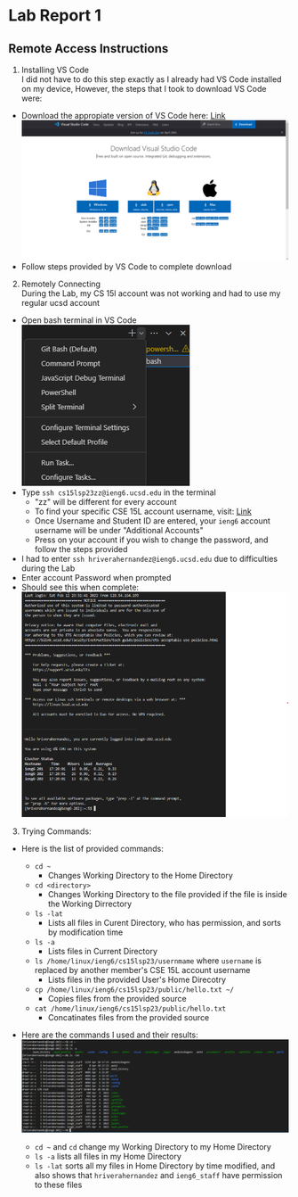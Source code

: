 # Lab Report 1
## Remote Access Instructions

1) Installing VS Code  
I did not have to do this step exactly as I already had VS Code installed on my device, However, the steps that I took to download VS Code were:
- Download the appropiate version of VS Code here: [Link](https://code.visualstudio.com/download)  
![Image](VS_Code_lab1.png)
- Follow steps provided by VS Code to complete download
  
    
2) Remotely Connecting  
During the Lab, my CS 15l account was not working and had to use my regular ucsd account
- Open bash terminal in VS Code  
![Image](Git_Bash_lab1.png)
- Type `ssh cs15lsp23zz@ieng6.ucsd.edu` in the terminal
  - "zz" will be different for every account
  - To find your specific CSE 15L account username, visit: [Link](https://sdacs.ucsd.edu/~icc/index.php)
  - Once Username and Student ID are entered, your `ieng6` account username will be under "Additional Accounts"
  - Press on your account if you wish to change the password, and follow the steps provided
- I had to enter `ssh hriverahernandez@ieng6.ucsd.edu` due to difficulties during the Lab 
- Enter account Password when prompted
- Should see this when complete:  
![Image](VS_Code_Access_Lab1.png)
  
     
3) Trying Commands:
- Here is the list of provided commands:  
  - `cd ~`
    - Changes Working Directory to the Home Directory
  - `cd <directory>`
    - Changes Working Directory to the file provided if the file is inside the Working Dirrectory
  - `ls -lat`
    - Lists all files in Curent Directory, who has permission, and sorts by modification time
  - `ls -a`
    - Lists files in Current Directory
  - `ls /home/linux/ieng6/cs15lsp23/usernmame` where `username` is replaced by another member's CSE 15L account username
    - Lists files in the provided User's Home Direcotry
  - `cp /home/linux/ieng6/cs15lsp23/public/hello.txt ~/`
    - Copies files from the provided source
  - `cat /home/linux/ieng6/cs15lsp23/public/hello.txt`
    - Concatinates files from the provided source
  
- Here are the commands I used and their results:  
![Image](Command_Results_lab1.png)
  - `cd ~` and `cd` change my Working Directory to my Home Directory
  - `ls -a` lists all files in my Home Directory
  - `ls -lat` sorts all my files in Home Directory by time modified, and also shows that `hriverahernandez` and `ieng6_staff` have permission to these files

